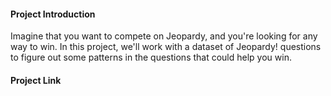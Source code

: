 #### Project Introduction
Imagine that you want to compete on Jeopardy, and you're looking for any way to win. In this project, we'll work with a dataset of Jeopardy! questions to figure out some patterns in the questions that could help you win.

#### Project Link
